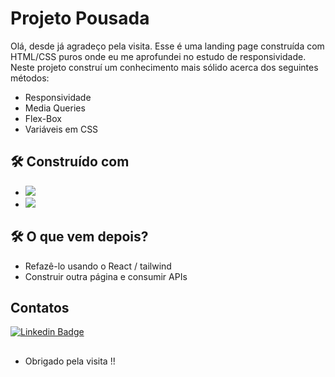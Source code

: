# Projeto Pousada


Olá, desde já agradeço pela visita. Esse é uma landing page construída com HTML/CSS puros onde eu me aprofundei no estudo de responsividade.
Neste projeto construí um conhecimento mais sólido acerca dos seguintes métodos:

* Responsividade
* Media Queries
* Flex-Box
* Variáveis em CSS

## 🛠️ Construído com
* <img src="https://img.shields.io/badge/HTML5-E34F26?style=for-the-badge&logo=html5&logoColor=white" />
* <img src="https://img.shields.io/badge/CSS3-1572B6?style=for-the-badge&logo=css3&logoColor=white" />

## 🛠️ O que vem depois?
* Refazê-lo usando o React / tailwind
* Construir outra página e consumir APIs

## Contatos
[![Linkedin Badge](https://img.shields.io/badge/-LinkedIn-blue?style=flat-square&logo=Linkedin&logoColor=white&link=https://www.linkedin.com/in/kefesson-araujo-43592b220/)](https://www.linkedin.com/in/kefesson-araujo-43592b220/)
## 
- Obrigado pela visita !!
